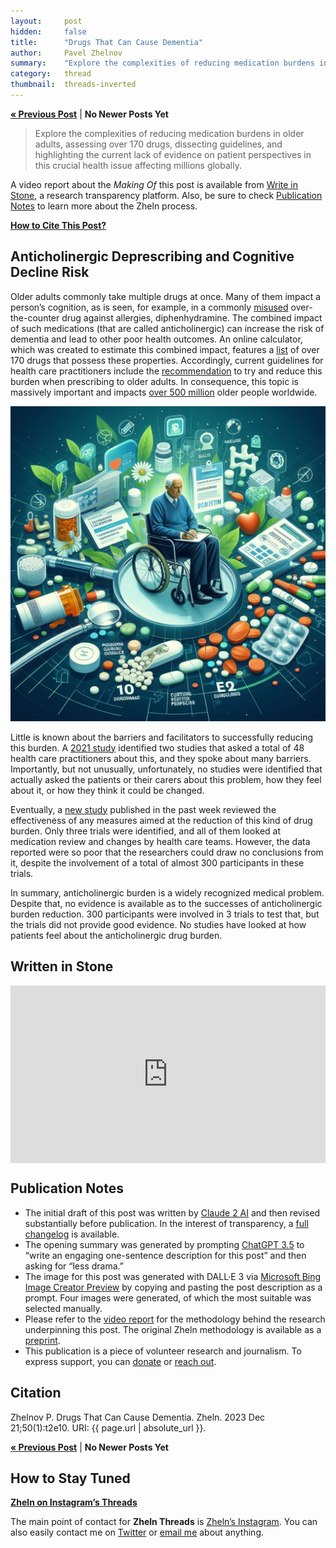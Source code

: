 ```yaml
---
layout:     post
hidden:     false
title:      "Drugs That Can Cause Dementia"
author:     Pavel Zhelnov
summary:    "Explore the complexities of reducing medication burdens in older adults, assessing over 170 drugs, dissecting guidelines, and highlighting the current lack of evidence on patient perspectives in this crucial health issue affecting millions globally."
category:   thread
thumbnail:  threads-inverted
---
```


**[« Previous Post](https://zheln.com/thread/2023/07/13/1/)** | **No Newer Posts Yet**

> Explore the complexities of reducing medication burdens in older adults, assessing over 170 drugs, dissecting guidelines, and highlighting the current lack of evidence on patient perspectives in this crucial health issue affecting millions globally.

A video report about the _Making Of_ this post is available from [Write in Stone](#written-in-stone), a research transparency platform. Also, be sure to check [Publication Notes](#publication-notes) to learn more about the Zheln process.

**[How to Cite This Post?](#publication-notes)**

## Anticholinergic Deprescribing and Cognitive Decline Risk

Older adults commonly take multiple drugs at once. Many of them impact a person’s cognition, as is seen, for example, in a commonly [misused][dourron_qualitative_2023] over-the-counter drug against allergies, diphenhydramine. The combined impact of such medications (that are called anticholinergic) can increase the risk of dementia and lead to other poor health outcomes. An online calculator, which was created to estimate this combined impact, features a [list](https://www.acbcalc.com/medicines) of over 170 drugs that possess these properties. Accordingly, current guidelines for health care practitioners include the [recommendation](https://www.nice.org.uk/guidance/ng97/chapter/Recommendations#medicines-that-may-cause-cognitive-impairment) to try and reduce this burden when prescribing to older adults. In consequence, this topic is massively important and impacts [over 500 million](https://www.un.org/en/global-issues/ageing) older people worldwide.

![Navigating the Maze of Anticholinergic Deprescribing](/images/2023-12-21-1.jpg)

Little is known about the barriers and facilitators to successfully reducing this burden. A [2021 study][stewart_barriers_2021] identified two studies that asked a total of 48 health care practitioners about this, and they spoke about many barriers. Importantly, but not unusually, unfortunately, no studies were identified that actually asked the patients or their carers about this problem, how they feel about it, or how they think it could be changed.

Eventually, a [new study][taylor-rowan_anticholinergic_2023] published in the past week reviewed the effectiveness of any measures aimed at the reduction of this kind of drug burden. Only three trials were identified, and all of them looked at medication review and changes by health care teams. However, the data reported were so poor that the researchers could draw no conclusions from it, despite the involvement of a total of almost 300 participants in these trials.

In summary, anticholinergic burden is a widely recognized medical problem. Despite that, no evidence is available as to the successes of anticholinergic burden reduction. 300 participants were involved in 3 trials to test that, but the trials did not provide good evidence. No studies have looked at how patients feel about the anticholinergic drug burden.

## Written in Stone

<div style='position: relative; padding-bottom: 56.25%; width: 100%; display: flex; flex-direction: row; justify-content: center; align-items: center;'><iframe style='top: 0; width: 100%; height: 100% !important; position: absolute' allowtransparency='true' sandbox='allow-same-origin allow-popups allow-top-navigation allow-orientation-lock allow-scripts allow-forms' src='https://www.writeinstone.com/widget/published-58450f68-aa70-4124-a15c-5c20b91a6d1c?lightmode=false?primary=000000?secondary=5a4e70' frameborder='0' scrolling='no' allow='accelerometer; autoplay; encrypted-media; gyroscope; picture-in-picture' allowfullscreen></iframe></div>

## Publication Notes

- The initial draft of this post was written by [Claude 2 AI](https://claude.ai/) and then revised substantially before publication. In the interest of transparency, a [full changelog](https://github.com/drzhelnov/zheln.github.io/commits/master/_posts/thread/2023-12-21-1.md) is available.
- The opening summary was generated by prompting [ChatGPT 3.5](https://chat.openai.com/) to “write an engaging one-sentence description for this post” and then asking for “less drama.”
- The image for this post was generated with DALL·E&nbsp;3 via [Microsoft Bing Image Creator Preview](http://www.bing.com/images/create) by copying and pasting the post description as a prompt. Four images were generated, of which the most suitable was selected manually.
- Please refer to the [video report](#written-in-stone) for the methodology behind the research underpinning this post. The original Zheln methodology is available as a [preprint](https://doi.org/10.31222/osf.io/y2nrb).
- This publication is a piece of volunteer research and journalism. To express support, you can [donate](https://github.com/sponsors/drzhelnov) or [reach out](#how-to-stay-tuned).

## Citation

Zhelnov P. Drugs That Can Cause Dementia. Zheln. 2023 Dec 21;50(1):t2e10. URI: {{ page.url | absolute_url }}.

**[« Previous Post](https://zheln.com/thread/2023/07/13/1/)** | **No Newer Posts Yet**

## How to Stay Tuned

<i class="fa fa-instagram"></i> **[Zheln on Instagram’s Threads](https://www.threads.net/@igzheln)**

The main point of contact for **Zheln Threads** is [Zheln’s Instagram](https://instagram.com/igzheln). You can also easily contact me on [Twitter](https://twitter.com/drzhelnov) or [email me](mailto:pavel@zheln.com) about anything.

[stewart_barriers_2021]: https://doi.org/10.1007/s11096-021-01293-4 "Stewart C, Gallacher K, Nakham A, Cruickshank M, Newlands R, Bond C, Myint PK, Bhattacharya D, Mair FS. Barriers and facilitators to reducing anticholinergic burden: a qualitative systematic review. Int J Clin Pharm. 2021 Dec;43(6):1451-1460. doi: 10.1007/s11096-021-01293-4. Epub 2021 Jun 25. PMID: 34173123; PMCID: PMC8642323."

[dourron_qualitative_2023]: https://doi.org/10.1080/02791072.2023.2251985 "Dourron HM, Copes H, Vedre-Kyanam A, Reyes DD, Gossage M, Sweat NW, Hendricks PS. A Qualitative Analysis of First-Hand Accounts of Diphenhydramine Misuse Available on YouTube. J Psychoactive Drugs. 2023 Aug 31:1-9. doi: 10.1080/02791072.2023.2251985. Epub ahead of print. PMID: 37650682."

[taylor-rowan_anticholinergic_2023]: https://doi.org/10.1002/14651858.CD015405.pub2 "Taylor-Rowan M, Alharthi AA, Noel-Storr AH, Myint PK, Stewart C, McCleery J, Quinn TJ. Anticholinergic deprescribing interventions for reducing risk of cognitive decline or dementia in older adults with and without prior cognitive impairment. Cochrane Database Syst Rev. 2023 Dec 8;12(12):CD015405. doi: 10.1002/14651858.CD015405.pub2. PMID: 38063254; PMCID: PMC10704558."
